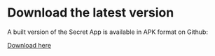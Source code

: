 # Download the latest version

A built version of the Secret App is available in APK format on Github:

[Download here](https://github.com/dogriffiths/SecretApp/releases/tag/published-40)
